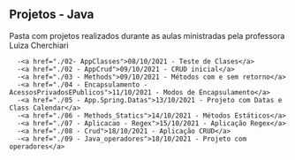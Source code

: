 ## Projetos - Java

<p> Pasta com projetos realizados durante as aulas ministradas pela professora Luiza Cherchiari</p>

      -<a href="./02- AppClasses">08/10/2021 - Teste de Clases</a>
      -<a href="./02 - AppCrud">09/10/2021 - CRUD inicial</a>
      -<a href="./03 - Methods">09/10/2021 - Métodos com e sem retorno</a>
      -<a href="./04 - Encapsulamento -AcessosPrivadosEPublicos">11/10/2021 - Modos de Encapsulamento</a>
      -<a href="./05 - App.Spring.Datas">13/10/2021 - Projeto com Datas e Class Calendar</a>
      -<a href="./06 - Methods_Statics">14/10/2021 - Métodos Estáticos</a>
      -<a href="./07 - Aplicacao - Regex">15/10/2021 - Aplicação Regex</a>
      -<a href="./08 - Crud">18/10/2021 - Aplicação CRUD</a>
      -<a href="./09 - Java_operadores">18/10/2021 - Projeto com operadores</a>
  

